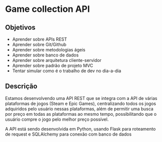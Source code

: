 # Game collection API

## Objetivos

- Aprender sobre APIs REST
- Aprender sobre Git/Github
- Aprender sobre metodologias ágeis
- Aprender sobre banco de dados
- Aprender sobre arquitetura cliente-servidor
- Aprender sobre padrão de projeto MVC
- Tentar simular como é o trabalho de dev no dia-a-dia

## Descrição

Estamos desenvolvendo uma API REST que se integra com a API de várias plataformas de jogos (Steam e Epic Games), centralizando todos os jogos adquiridos pelo usuário nessas plataformas, além de permitir uma busca por preço em todas as plataformas ao mesmo tempo, possibilitando que o usuário compre o jogo pelo melhor preço possível.

A API está sendo desenvolvida em Python, usando Flask para roteamento de request e SQLAlchemy para conexão com banco de dados

